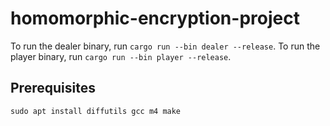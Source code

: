 # homomorphic-encryption-project

To run the dealer binary, run `cargo run --bin dealer --release`.
To run the player binary, run `cargo run --bin player --release`.

## Prerequisites

```
sudo apt install diffutils gcc m4 make
```
